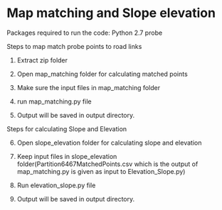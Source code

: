 # Map matching and Slope elevation

Packages required to run the code:
Python 2.7
probe


Steps to map match probe points to road links

1) Extract zip folder

2) Open map_matching folder for calculating matched points

3) Make sure the input files in map_matching folder

4) run map_matching.py file

5) Output will be saved in output directory. 

Steps for calculating Slope and Elevation

6) Open slope_elevation folder for calculating slope and elevation

7) Keep input files in slope_elevation folder(Partition6467MatchedPoints.csv which is the output of map_matching.py is given as input to Elevation_Slope.py)

8) Run elevation_slope.py file

9) Output will be saved in output directory. 
